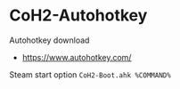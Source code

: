 # CoH2-Autohotkey

Autohotkey download 
- https://www.autohotkey.com/

Steam start option
``
CoH2-Boot.ahk %COMMAND%
``

